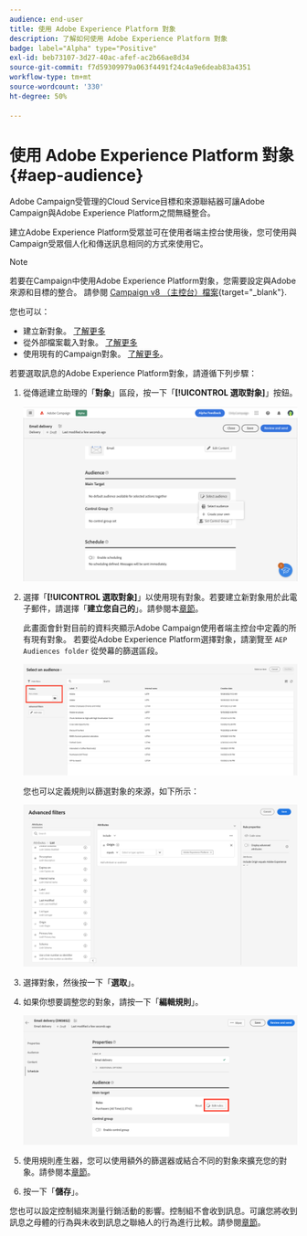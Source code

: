 ```yaml
---
audience: end-user
title: 使用 Adobe Experience Platform 對象
description: 了解如何使用 Adobe Experience Platform 對象
badge: label="Alpha" type="Positive"
exl-id: beb73107-3d27-40ac-afef-ac2b66ae8d34
source-git-commit: f7d59309979a063f4491f24c4a9e6deab83a4351
workflow-type: tm+mt
source-wordcount: '330'
ht-degree: 50%

---
```


# 使用 Adobe Experience Platform 對象{#aep-audience}

Adobe Campaign受管理的Cloud Service目標和來源聯結器可讓Adobe Campaign與Adobe Experience Platform之間無縫整合。

建立Adobe Experience Platform受眾並可在使用者端主控台使用後，您可使用與Campaign受眾個人化和傳送訊息相同的方式來使用它。

>[!NOTE]
>
>若要在Campaign中使用Adobe Experience Platform對象，您需要設定與Adobe來源和目標的整合。 請參閱 [Campaign v8 （主控台）檔案](https://experienceleague.adobe.com/docs/campaign/campaign-v8/connect/ac-aep.html){target="_blank"}.


您也可以：

* 建立新對象。 [了解更多](segment-builder.md)
* 從外部檔案載入對象。 [了解更多](file-audience.md)
* 使用現有的Campaign對象。 [了解更多](add-audience.md)。

若要選取訊息的Adobe Experience Platform對象，請遵循下列步驟：

1. 從傳遞建立助理的「**對象**」區段，按一下「**[!UICONTROL 選取對象]**」按鈕。

   ![](assets/create-audience.png)

1. 選擇「**[!UICONTROL 選取對象]**」以使用現有對象。若要建立新對象用於此電子郵件，請選擇「**建立您自己的**」。請參閱本[章節](segment-builder.md)。

   此畫面會針對目前的資料夾顯示Adobe Campaign使用者端主控台中定義的所有現有對象。 若要從Adobe Experience Platform選擇對象，請瀏覽至 `AEP Audiences folder` 從熒幕的篩選區段。

   ![](assets/select-audience-folder.png)

   您也可以定義規則以篩選對象的來源，如下所示：

   ![](assets/filter-on-aep-audience.png)

1. 選擇對象，然後按一下「**選取**」。

1. 如果你想要調整您的對象，請按一下「**編輯規則**」。

   ![](assets/refine-audience.png)

1. 使用規則產生器，您可以使用額外的篩選器或結合不同的對象來擴充您的對象。請參閱本[章節](segment-builder.md)。

1. 按一下「**儲存**」。

您也可以設定控制組來測量行銷活動的影響。控制組不會收到訊息。可讓您將收到訊息之母體的行為與未收到訊息之聯絡人的行為進行比較。請參閱[章節](control-group.md)。

